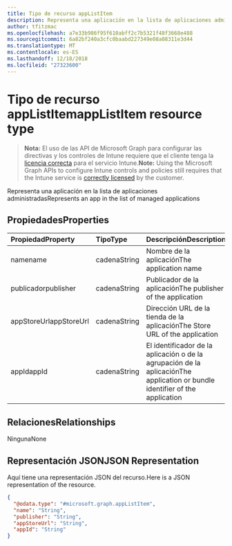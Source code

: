 ```yaml
---
title: Tipo de recurso appListItem
description: Representa una aplicación en la lista de aplicaciones administradas
author: tfitzmac
ms.openlocfilehash: a7e33b986f95f610abff2c7b5321f48f3668e488
ms.sourcegitcommit: 6a82bf240a3cfc0baabd227349e08a08311e3d44
ms.translationtype: MT
ms.contentlocale: es-ES
ms.lasthandoff: 12/18/2018
ms.locfileid: "27323600"
---
```

# <a name="applistitem-resource-type"></a><span data-ttu-id="9fb3e-103">Tipo de recurso appListItem</span><span class="sxs-lookup"><span data-stu-id="9fb3e-103">appListItem resource type</span></span>

> <span data-ttu-id="9fb3e-104">**Nota:** El uso de las API de Microsoft Graph para configurar las directivas y los controles de Intune requiere que el cliente tenga la [licencia correcta](https://go.microsoft.com/fwlink/?linkid=839381) para el servicio Intune.</span><span class="sxs-lookup"><span data-stu-id="9fb3e-104">**Note:** Using the Microsoft Graph APIs to configure Intune controls and policies still requires that the Intune service is [correctly licensed](https://go.microsoft.com/fwlink/?linkid=839381) by the customer.</span></span>

<span data-ttu-id="9fb3e-105">Representa una aplicación en la lista de aplicaciones administradas</span><span class="sxs-lookup"><span data-stu-id="9fb3e-105">Represents an app in the list of managed applications</span></span>
## <a name="properties"></a><span data-ttu-id="9fb3e-106">Propiedades</span><span class="sxs-lookup"><span data-stu-id="9fb3e-106">Properties</span></span>
|<span data-ttu-id="9fb3e-107">Propiedad</span><span class="sxs-lookup"><span data-stu-id="9fb3e-107">Property</span></span>|<span data-ttu-id="9fb3e-108">Tipo</span><span class="sxs-lookup"><span data-stu-id="9fb3e-108">Type</span></span>|<span data-ttu-id="9fb3e-109">Descripción</span><span class="sxs-lookup"><span data-stu-id="9fb3e-109">Description</span></span>|
|:---|:---|:---|
|<span data-ttu-id="9fb3e-110">name</span><span class="sxs-lookup"><span data-stu-id="9fb3e-110">name</span></span>|<span data-ttu-id="9fb3e-111">cadena</span><span class="sxs-lookup"><span data-stu-id="9fb3e-111">String</span></span>|<span data-ttu-id="9fb3e-112">Nombre de la aplicación</span><span class="sxs-lookup"><span data-stu-id="9fb3e-112">The application name</span></span>|
|<span data-ttu-id="9fb3e-113">publicador</span><span class="sxs-lookup"><span data-stu-id="9fb3e-113">publisher</span></span>|<span data-ttu-id="9fb3e-114">cadena</span><span class="sxs-lookup"><span data-stu-id="9fb3e-114">String</span></span>|<span data-ttu-id="9fb3e-115">Publicador de la aplicación</span><span class="sxs-lookup"><span data-stu-id="9fb3e-115">The publisher of the application</span></span>|
|<span data-ttu-id="9fb3e-116">appStoreUrl</span><span class="sxs-lookup"><span data-stu-id="9fb3e-116">appStoreUrl</span></span>|<span data-ttu-id="9fb3e-117">cadena</span><span class="sxs-lookup"><span data-stu-id="9fb3e-117">String</span></span>|<span data-ttu-id="9fb3e-118">Dirección URL de la tienda de la aplicación</span><span class="sxs-lookup"><span data-stu-id="9fb3e-118">The Store URL of the application</span></span>|
|<span data-ttu-id="9fb3e-119">appId</span><span class="sxs-lookup"><span data-stu-id="9fb3e-119">appId</span></span>|<span data-ttu-id="9fb3e-120">cadena</span><span class="sxs-lookup"><span data-stu-id="9fb3e-120">String</span></span>|<span data-ttu-id="9fb3e-121">El identificador de la aplicación o de la agrupación de la aplicación</span><span class="sxs-lookup"><span data-stu-id="9fb3e-121">The application or bundle identifier of the application</span></span>|

## <a name="relationships"></a><span data-ttu-id="9fb3e-122">Relaciones</span><span class="sxs-lookup"><span data-stu-id="9fb3e-122">Relationships</span></span>
<span data-ttu-id="9fb3e-123">Ninguna</span><span class="sxs-lookup"><span data-stu-id="9fb3e-123">None</span></span>
## <a name="json-representation"></a><span data-ttu-id="9fb3e-124">Representación JSON</span><span class="sxs-lookup"><span data-stu-id="9fb3e-124">JSON Representation</span></span>
<span data-ttu-id="9fb3e-125">Aquí tiene una representación JSON del recurso.</span><span class="sxs-lookup"><span data-stu-id="9fb3e-125">Here is a JSON representation of the resource.</span></span>
<!-- {
  "blockType": "resource",
  "@odata.type": "microsoft.graph.appListItem"
}
-->
``` json
{
  "@odata.type": "#microsoft.graph.appListItem",
  "name": "String",
  "publisher": "String",
  "appStoreUrl": "String",
  "appId": "String"
}
```



